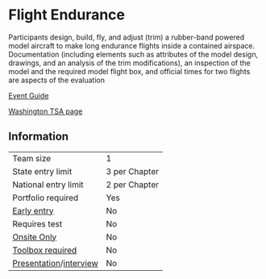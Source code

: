 # Flight Endurance

Participants design, build, fly, and adjust (trim) a rubber-band powered model aircraft to make long endurance flights inside a contained airspace. Documentation (including elements such as attributes of the model design, drawings, and an analysis of the trim modifications), an inspection of the model and the required model flight box, and official times for two flights are aspects of the evaluation

[Event Guide](https://lwsd.sharepoint.com/:b:/r/sites/GR-JHS-TechnologyStudentAssociation-SCA/Shared%20Documents/2024-25/Event%20Guides/HS%20-%20Flight%20Endurance.pdf)

[Washington TSA page](https://www.washingtontsa.org/high-school-events/flight-endurance)

## Information

|                                              |               |
| -------------------------------------------- | ------------- |
| Team size                                    | 1             |
| State entry limit                            | 3 per Chapter |
| National entry limit                         | 2 per Chapter |
| Portfolio required                           | Yes           |
| [Early entry](/#terms)                       | No            |
| Requires test                                | No            |
| [Onsite Only](/#terms)                       | No            |
| [Toolbox required](/#terms)                  | No            |
| [Presentation](/#terms)/[interview](/#terms) | No            |
